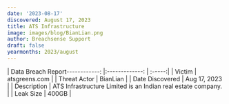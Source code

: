 ```yaml
---
date: '2023-08-17'
discovered: August 17, 2023
title: ATS Infrastructure
image: images/blog/BianLian.png
author: Breachsense Support
draft: false
yearmonths: 2023/august
---
```


| Data Breach Report------------:     |:-------------:    | :-----:|
| Victim      | atsgreens.com      | 
| Threat Actor      | BianLian      | 
| Date Discovered      | Aug 17, 2023      | 
| Description      | ATS Infrastructure Limited is an Indian real estate company.      | 
| Leak Size      | 400GB      | 


